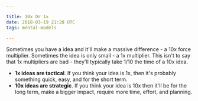 ```yaml
---

title: 10x Or 1x
date: 2018-03-19 21:28 UTC
tags: mental-models

---
```

Sometimes you have a idea and it'll make a massive difference - a 10x force multiplier. Sometimes the idea is only small - a 1x multiplier. This isn't to say that 1x multipliers are bad - they'll typically take 1/10 the time of a 10x idea.

* **1x ideas are tactical**. If you think your idea is 1x, then it's probably something quick, easy, and for the short term.
* **10x ideas are strategic**. If you think your idea is 10x then it'll be for the long term, make a bigger impact, require more time, effort, and planning.
